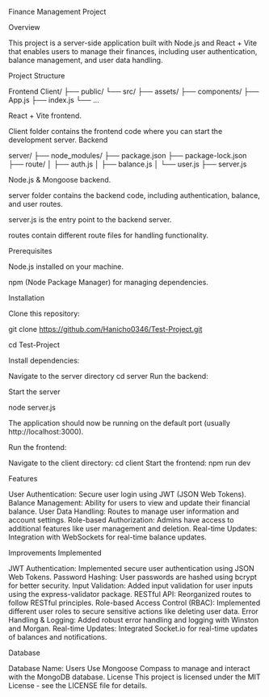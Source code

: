 Finance Management Project


Overview

This project is a server-side application built with Node.js and React + Vite that enables users to manage their finances, including user authentication, balance management, and user data handling.

Project Structure

Frontend
Client/
  ├── public/
  └── src/
      ├── assets/
      ├── components/
      ├── App.js
      ├── index.js
      └── ...

React + Vite frontend.

Client folder contains the frontend code where you can start the development server.
Backend

server/
  ├── node_modules/
  ├── package.json
  ├── package-lock.json
  ├── route/
  │   ├── auth.js
  │   ├── balance.js
  │   └── user.js
  ├── server.js

Node.js & Mongoose backend.

server folder contains the backend code, including authentication, balance, and user routes.

server.js is the entry point to the backend server.

routes contain different route files for handling functionality.

Prerequisites

Node.js installed on your machine.

npm (Node Package Manager) for managing dependencies.

Installation

Clone this repository:

git clone https://github.com/Hanicho0346/Test-Project.git

cd Test-Project

Install dependencies:

Navigate to the server directory
cd server
Run the backend:

Start the server

node server.js

The application should now be running on the default port (usually http://localhost:3000).

Run the frontend:

Navigate to the client directory:
cd client
Start the frontend:
npm run dev

Features

User Authentication: Secure user login using JWT (JSON Web Tokens).
Balance Management: Ability for users to view and update their financial balance.
User Data Handling: Routes to manage user information and account settings.
Role-based Authorization: Admins have access to additional features like user management and deletion.
Real-time Updates: Integration with WebSockets for real-time balance updates.

Improvements Implemented

JWT Authentication: Implemented secure user authentication using JSON Web Tokens.
Password Hashing: User passwords are hashed using bcrypt for better security.
Input Validation: Added input validation for user inputs using the express-validator package.
RESTful API: Reorganized routes to follow RESTful principles.
Role-based Access Control (RBAC): Implemented different user roles to secure sensitive actions like deleting user data.
Error Handling & Logging: Added robust error handling and logging with Winston and Morgan.
Real-time Updates: Integrated Socket.io for real-time updates of balances and notifications.


Database

Database Name: Users
Use Mongoose Compass to manage and interact with the MongoDB database.
License
This project is licensed under the MIT License - see the LICENSE file for details.
